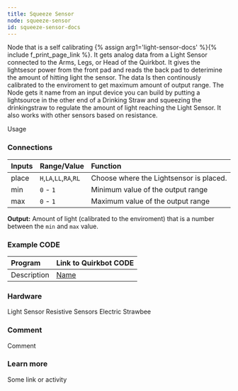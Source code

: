 ```yaml
---
title: Squeeze Sensor
node: squeeze-sensor
id: squeeze-sensor-docs
---
```


Node that is a self calibrating {% assign arg1='light-sensor-docs' %}{% include f_print_page_link %}. It gets analog data from a Light Sensor connected to the Arms, Legs, or Head of the Quirkbot. It gives the lightsesor power from the front pad and reads the back pad to deterimine the amount of hitting light the sensor. The data Is then continously calibrated to the enviroment to get maximum amount of output range. The Node gets it name from an input device you can build by putting a lightsource in the other end of a Drinking Straw and squeezing the drinkingstraw to regulate the amount of light reaching the Light Sensor. It also works with other sensors based on resistance.

Usage

### Connections

Inputs     | Range/Value             | Function
:----------|:------------------------|:--------
place      | `H`,`LA`,`LL`,`RA`,`RL` | Choose where the Lightsensor is placed.
min        | `0` - `1`               | Minimum value of the output range
max        | `0` - `1`               | Maximum value of the output range

**Output:** Amount of light (calibrated to the enviroment) that is a number between the `min` and `max` value.

### Example CODE

Program | Link to Quirkbot CODE
:-------|:---------------------
Description | [Name](http://code.quirkbot.com/program/ "Go to Quirkbot CODE")

### Hardware
Light Sensor
Resistive Sensors
Electric Strawbee

### Comment
Comment

### Learn more
Some link or activity

